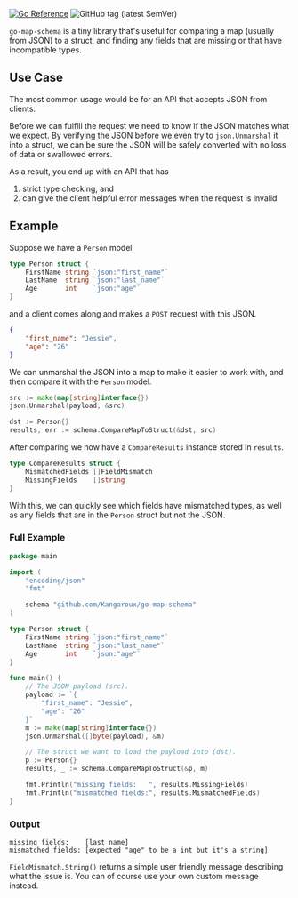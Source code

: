 [![Go Reference](https://img.shields.io/badge/Go-Docs-blue?style=for-the-badge)](https://pkg.go.dev/github.com/Kangaroux/go-map-schema) ![GitHub tag (latest SemVer)](https://img.shields.io/github/v/tag/Kangaroux/go-map-schema?style=for-the-badge&label=Latest&color=green)

`go-map-schema` is a tiny library that's useful for comparing a map (usually from JSON) to a struct, and finding any fields that are missing or that have incompatible types.

## Use Case
The most common usage would be for an API that accepts JSON from clients.

Before we can fulfill the request we need to know if the JSON matches what we expect. By verifying the JSON before we even try to `json.Unmarshal` it into a struct, we can be sure the JSON will be safely converted with no loss of data or swallowed errors.

As a result, you end up with an API that has

1. strict type checking, and
2. can give the client helpful error messages when the request is invalid

## Example

Suppose we have a `Person` model

```go
type Person struct {
    FirstName string `json:"first_name"`
    LastName  string `json:"last_name"`
    Age       int    `json:"age"`
}
```

and a client comes along and makes a `POST` request with this JSON.

```json
{
    "first_name": "Jessie",
    "age": "26"
}
```

We can unmarshal the JSON into a map to make it easier to work with, and then compare it with the `Person` model.

```go
src := make(map[string]interface{})
json.Unmarshal(payload, &src)

dst := Person{}
results, err := schema.CompareMapToStruct(&dst, src)
```

After comparing we now have a `CompareResults` instance stored in `results`.

```go
type CompareResults struct {
	MismatchedFields []FieldMismatch
	MissingFields    []string
}
```

With this, we can quickly see which fields have mismatched types, as well as any fields that are in the `Person` struct but not the JSON.

### Full Example
```go
package main

import (
    "encoding/json"
    "fmt"

    schema "github.com/Kangaroux/go-map-schema"
)

type Person struct {
    FirstName string `json:"first_name"`
    LastName  string `json:"last_name"`
    Age       int    `json:"age"`
}

func main() {
    // The JSON payload (src).
    payload := `{
        "first_name": "Jessie",
        "age": "26"
    }`
    m := make(map[string]interface{})
    json.Unmarshal([]byte(payload), &m)

    // The struct we want to load the payload into (dst).
    p := Person{}
    results, _ := schema.CompareMapToStruct(&p, m)

    fmt.Println("missing fields:   ", results.MissingFields)
    fmt.Println("mismatched fields:", results.MismatchedFields)
}
```

### Output

```
missing fields:    [last_name]
mismatched fields: [expected "age" to be a int but it's a string]
```

`FieldMismatch.String()` returns a simple user friendly message describing what the issue is. You can of course use your own custom message instead.